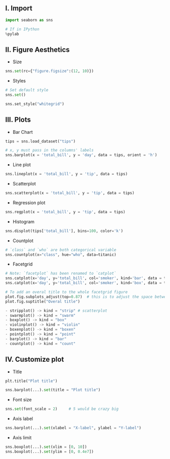 ## **I. Import**
```python
import seaborn as sns

# If in IPython
%pylab
```

## **II. Figure Aesthetics**
- Size
```python
sns.set(rc={"figure.figsize":(12, 10)})
```

- Styles
```python
# Set default style
sns.set()

sns.set_style("whitegrid")
```

## **III. Plots**
- Bar Chart
```python
tips = sns.load_dataset("tips")

# x, y must pass in the columns' labels
sns.barplot(x = 'total_bill', y = 'day', data = tips, orient = 'h')
```

- Line plot
```python
sns.lineplot(x = 'total_bill', y = 'tip', data = tips)
```

- Scatterplot
```python
sns.scatterplot(x = 'total_bill', y = 'tip', data = tips)
```

- Regression plot
```python
sns.regplot(x = 'total_bill', y = 'tip', data = tips)
```

- Histogram
```python
sns.displot(tips['total_bill'], bins=100, color='k')
```

- Countplot
```python
# `class` and `who` are both categorical variable
sns.countplot(x="class", hue="who", data=titanic)
```

- Facetgrid
```python
# Note: `facetplot` has been renamed to `catplot`
sns.catplot(x='day', y='total_bill', col='smoker', kind='bar', data = tips)
sns.catplot(x='day', y='total_bill', col='smoker', kind='box', data = tips)

# To add an overal title to the whole facetgrid figure
plot.fig.subplots_adjust(top=0.87)  # this is to adjust the space between the title and the plot
plot.fig.suptitle("Overal title")

- stripplot() -> kind = "strip" # scatterplot
- swarmplot() -> kind = "swarm"
- boxplot() -> kind = "box"
- violinplot() -> kind = "violin"
- boxenplot() -> kind = "boxen"
- pointplot() -> kind = "point"
- barplot() -> kind = "bar"
- countplot() -> kind = "count"
```

## **IV. Customize plot**
- Title
```python
plt.title("Plot title")

sns.barplot(...).set(title = "Plot title")
```

- Font size
```python
sns.set(font_scale = 2)     # 5 would be crazy big
```

- Axis label
```python
sns.barplot(...).set(xlabel = "X-label", ylabel = "Y-label")
```

- Axis limit
```python
sns.boxplot(...).set(xlim = [0, 10])
sns.boxplot(...).set(ylim = [0, 0.4e7])
```